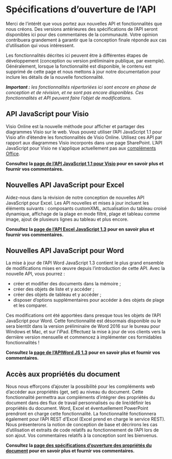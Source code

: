 # <a name="open-api-specifications"></a>Spécifications d’ouverture de l’API

Merci de l’intérêt que vous portez aux nouvelles API et fonctionnalités que nous créons. Des versions antérieures des spécifications de l’API seront disponibles ici pour des commentaires de la communauté. Votre opinion contribuera grandement à garantir que la conception finale réponde aux cas d’utilisation qui vous intéressent. 

Les fonctionnalités décrites ici peuvent être à différentes étapes de développement (conception ou version préliminaire publique, par exemple). Généralement, lorsque la fonctionnalité est disponible, le contenu est supprimé de cette page et nous mettons à jour notre documentation pour inclure les détails de la nouvelle fonctionnalité. 

_**Important :** les fonctionnalités répertoriées ici sont encore en phase de conception et de révision, et ne sont pas encore disponibles. Ces fonctionnalités et API peuvent faire l’objet de modifications._

## <a name="visio-javascript-apis"></a>API JavaScript pour Visio
Visio Online est la nouvelle méthode pour afficher et partager des diagrammes Visio sur le web. Vous pouvez utiliser l’API JavaScript 1.1 pour Visio afin d’étendre les fonctionnalités de Visio Online. Utilisez ces API par rapport aux diagrammes Visio incorporés dans une page SharePoint. L’API JavaScript pour Visio ne s’applique actuellement pas aux [compléments Office](https://dev.office.com/docs/add-ins/overview/office-add-ins).

**Consultez la [page de l’API JavaScript 1.1 pour Visio](https://github.com/OfficeDev/office-js-docs/tree/VisioJs_1.1_Openspec) pour en savoir plus et fournir vos commentaires.**

## <a name="new-excel-javascript-apis"></a>Nouvelles API JavaScript pour Excel
Aidez-nous dans la révision de notre conception de nouvelles API JavaScript pour Excel. Les API nouvelles et mises à jour incluent les éléments suivants : composants customXML, actualisation du tableau croisé dynamique, affichage de la plage en mode filtré, plage et tableau comme image, ajout de plusieurs lignes au tableau et plus encore. 

**Consultez la [page de l’API Excel JavaScript 1.3](https://github.com/OfficeDev/office-js-docs/tree/ExcelJs_1.3_OpenSpec) pour en savoir plus et fournir vos commentaires.**

## <a name="new-word-javascript-apis"></a>Nouvelles API JavaScript pour Word
La mise à jour de l’API Word JavaScript 1.3 contient le plus grand ensemble de modifications mises en œuvre depuis l’introduction de cette API. Avec la nouvelle API, vous pourrez : 

* créer et modifier des documents dans la mémoire ;
* créer des objets de liste et y accéder ;
* créer des objets de tableau et y accéder ;
* disposer d’options supplémentaires pour accéder à des objets de plage et les comparer.

Ces modifications ont été apportées dans presque tous les objets de l’API JavaScript pour Word. Cette fonctionnalité est désormais disponible ou le sera bientôt dans la version préliminaire de Word 2016 sur le bureau pour Windows et Mac, et sur l’iPad. Effectuez la mise à jour de vos clients vers la dernière version mensuelle et commencez à implémenter ces formidables fonctionnalités !

**Consultez la [page de l’APIWord JS 1.3](https://github.com/OfficeDev/office-js-docs/tree/WordJs_1.3_Openspec/word) pour en savoir plus et fournir vos commentaires.**

## <a name="document-properties-access"></a>Accès aux propriétés du document
Nous nous efforçons d’ajouter la possibilité pour les compléments web d’accéder aux propriétés (get, set) au niveau du document. Cette fonctionnalité permettra aux compléments d’intégrer des propriétés du document dans des flux de travail personnalisés ou de lire/définir les propriétés du document. Word, Excel et éventuellement PowerPoint prendront en charge cette fonctionnalité. La fonctionnalité fonctionnera également pour l’API REST d’Excel (Excel prend en charge le service REST). Nous présenterons la notion de conception de base et décrirons les cas d’utilisation et extraits de code relatifs au fonctionnement de l’API lors de son ajout. Vos commentaires relatifs à la conception sont les bienvenus. 

**Consultez la [page des spécifications d’ouverture des propriétés du document](https://github.com/OfficeDev/office-js-docs/tree/DocumentProperties_OpenSpec) pour en savoir plus et fournir vos commentaires.**

